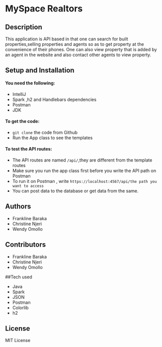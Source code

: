 # MySpace Realtors

## Description
This application is API based in that one can search for built properties,selling properties and agents so as to get property at the convenience of their phones.
One can also view property that is added by an agent in the website and also contact other agents to view property.

## Setup and Installation
#### You need the following:
* IntelliJ
* Spark ,h2 and Handlebars dependencies
* Postman
* JDK
#### To get the code:
* ``git clone`` the code from Github
* Run the App class to see the templates
#### To test the API routes:
* The API routes are named `/api/`,they are different from the template routes
* Make sure you run the app class first before you write the API path on Postman
* To run it on Postman , write `https://localhost:4567/api/the path you want to access`
* You can post data to the database or get data from the same.

## Authors
* Frankline Baraka
* Christine Njeri
* Wendy Omollo

## Contributors
* Frankline Baraka
* Christine Njeri
* Wendy Omollo

##Tech used
* Java
* Spark
* JSON
* Postman
* Colorlib
* h2

## License 
MIT License
